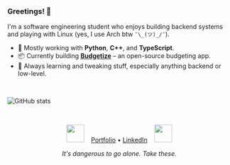 ### Greetings! 👋

I'm a software engineering student who enjoys building backend systems and playing with Linux (yes, I use Arch btw `¯\_(ツ)_/¯`).

- 🔧 Mostly working with **Python**, **C++**, and **TypeScript**.
- 📦 Currently building **[Budgetize](https://github.com/fer-hnndz/budgetize-web)** – an open-source budgeting app.
- 🧠 Always learning and tweaking stuff, especially anything backend or low-level.

<br/>

![GitHub stats](https://github-readme-stats.vercel.app/api?username=fer-hnndz&show_icons=true&theme=synthwave)

<br/>

<p align="center">
  <img src="https://i.pinimg.com/originals/76/5f/3f/765f3f00127b2ae06706da702310a6a6.gif" height="40" />
  &nbsp;&nbsp;
  <a href="https://fer-hnndz.github.io" target="_blank">Portfolio</a> • 
  <a href="https://www.linkedin.com/in/jfhernandez08/" target="_blank">LinkedIn</a>
  &nbsp;&nbsp;
  <img src="https://i.pinimg.com/originals/76/5f/3f/765f3f00127b2ae06706da702310a6a6.gif" height="40" />
</p>

<p align="center">
  <em>It's dangerous to go alone. Take these.</em>
</p>
